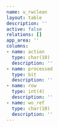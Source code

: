 ```yaml
---
name: u_rwclean
layout: table
description: ''
active: false
relations: []
app_area: ''
columns:
- name: action
  type: char(10)
  description: ''
- name: processed
  type: bit
  description: ''
- name: row
  type: int(4)
  description: ''
- name: wo_ref
  type: char(10)
  description: ''
---
```


